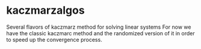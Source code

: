 kaczmarzalgos
=============

Several flavors of kaczmarz method for solving linear systems
For now we have the classic kaczmarc method and the randomized version of it in order to speed up the convergence process.
